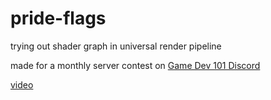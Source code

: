 # pride-flags
trying out shader graph in universal render pipeline

made for a monthly server contest on [Game Dev 101 Discord](https://discord.gg/TKauGGj)

[video](https://youtu.be/_Ejg_y0Sj5I)
